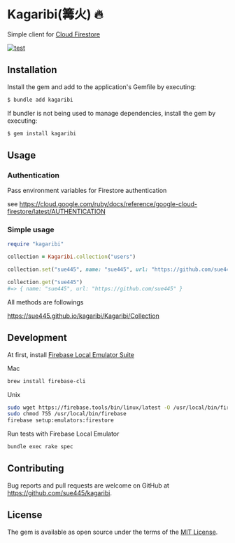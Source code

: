 # Kagaribi(篝火) :fire:
Simple client for [Cloud Firestore](https://cloud.google.com/firestore)

[![test](https://github.com/sue445/kagaribi/actions/workflows/test.yml/badge.svg)](https://github.com/sue445/kagaribi/actions/workflows/test.yml)

## Installation
Install the gem and add to the application's Gemfile by executing:

```bash
$ bundle add kagaribi
```

If bundler is not being used to manage dependencies, install the gem by executing:

```bash
$ gem install kagaribi
```

## Usage
### Authentication
Pass environment variables for Firestore authentication

see https://cloud.google.com/ruby/docs/reference/google-cloud-firestore/latest/AUTHENTICATION

### Simple usage
```ruby
require "kagaribi"

collection = Kagaribi.collection("users")

collection.set("sue445", name: "sue445", url: "https://github.com/sue445")

collection.get("sue445")
#=> { name: "sue445", url: "https://github.com/sue445" }
```

All methods are followings

https://sue445.github.io/kagaribi/Kagaribi/Collection

## Development
At first, install [Firebase Local Emulator Suite](https://firebase.google.com/docs/emulator-suite/install_and_configure)

Mac 

```bash
brew install firebase-cli
```

Unix

```bash
sudo wget https://firebase.tools/bin/linux/latest -O /usr/local/bin/firebase --quiet
sudo chmod 755 /usr/local/bin/firebase
firebase setup:emulators:firestore
```

Run tests with Firebase Local Emulator

```bash
bundle exec rake spec
```

## Contributing

Bug reports and pull requests are welcome on GitHub at https://github.com/sue445/kagaribi.

## License

The gem is available as open source under the terms of the [MIT License](https://opensource.org/licenses/MIT).
